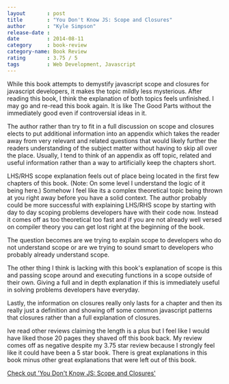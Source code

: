 ```yaml
---
layout       : post
title        : "You Don't Know JS: Scope and Closures"
author       : "Kyle Simpson"
release-date :
date         : 2014-08-11
category     : book-review
category-name: Book Review
rating       : 3.75 / 5
tags         : Web Development, Javascript
---
```


While this book attempts to demystify javascript scope and closures for javascript developers, it makes the topic mildly less mysterious. After reading this book, I think the explanation of both topics feels unfinished. I may go and re-read this book again. It is like The Good Parts without the immediately good even if controversial ideas in it.

The author rather than try to fit in a full discussion on scope and closures elects to put additional information into an appendix which takes the reader away from very relevant and related questions that would likely further the readers understanding of the subject matter without having to skip all over the place. Usually, I tend to think of an appendix as off topic, related and useful information rather than a way to artificially keep the chapters short.

LHS/RHS scope explanation feels out of place being located in the first few chapters of this book. (Note: On some level I understand the logic of it being here.) Somehow I feel like its a complex theoretical topic being thrown at you right away before you have a solid context. The author probably could be more successful with explaining LHS/RHS scope by starting with day to day scoping problems developers have with their code now. Instead it comes off as too theoretical too fast and if you are not already well versed on compiler theory you can get lost right at the beginning of the book.

The question becomes are we trying to explain scope to developers who do not understand scope or are we trying to sound smart to developers who probably already understand scope.

The other thing I think is lacking with this book's explanation of scope is this and passing scope around and executing functions in a scope outside of their own. Giving a full and in depth explanation if this is immediately useful in solving problems developers have everyday.

Lastly, the information on closures really only lasts for a chapter and then its really just a definition and showing off some common javascript patterns that closures rather than a full explanation of closures.

Ive read other reviews claiming the length is a plus but I feel like I would have liked those 20 pages they shaved off this book back. My review comes off as negative despite my 3.75 star review because I strongly feel like it could have been a 5 star book. There is great explanations in this book minus other great explanations that were left out of this book.

[Check out 'You Don't Know JS: Scope and Closures'](http://shop.oreilly.com/product/0636920026327.do)